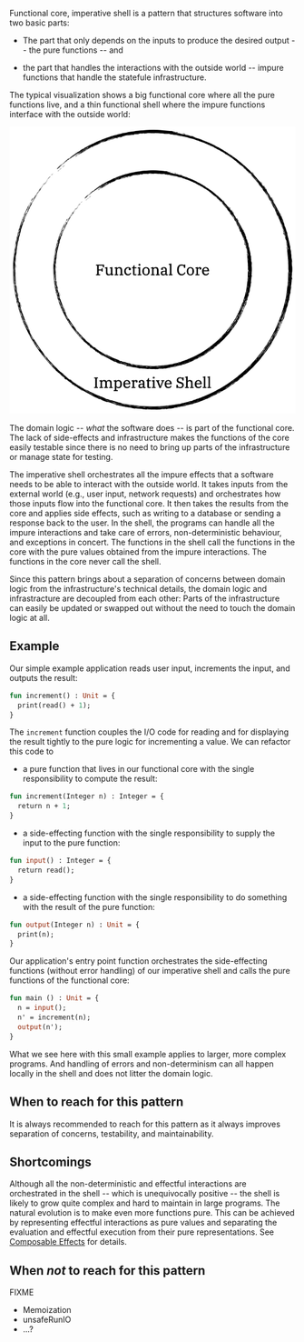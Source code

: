 Functional core, imperative shell is a pattern that structures software into two
basic parts:

- The part that only depends on the inputs to produce the
  desired output -- the pure functions -- and

- the part that handles the interactions with the outside world -- impure
  functions that handle the statefule infrastructure.

The typical visualization shows a big functional core where all the pure
functions live, and a thin functional shell where the impure functions interface
with the outside world:

![Functional core, imperative shell](functional_core_imperative_shell.png)

The domain logic -- *what* the software does -- is part of the functional core.
The lack of side-effects and infrastructure makes the functions of the core
easily testable since there is no need to bring up parts of the infrastructure
or manage state for testing.

The imperative shell orchestrates all the impure effects that a software needs
to be able to interact with the outside world.  It takes inputs from the
external world (e.g., user input, network requests) and orchestrates how those
inputs flow into the functional core. It then takes the results from the core
and applies side effects, such as writing to a database or sending a response
back to the user.  In the shell, the programs can handle all the impure
interactions and take care of errors, non-deterministic behaviour, and
exceptions in concert.  The functions in the shell call the functions in the
core with the pure values obtained from the impure interactions.  The functions
in the core never call the shell.

Since this pattern brings about a separation of concerns between domain logic
from the infrastructure's technical details, the domain logic and infrastracture
are decoupled from each other: Parts of the infrastructure can easily be updated
or swapped out without the need to touch the domain logic at all.

## Example

Our simple example application reads user input, increments the input, and
outputs the result:

```ocaml
fun increment() : Unit = {
  print(read() + 1);
}
```

The `increment` function couples the I/O code for reading and for displaying the
result tightly to the pure logic for incrementing a value.  We can refactor this
code to

- a pure function that lives in our functional core with the single
  responsibility to compute the result:

```ocaml
fun increment(Integer n) : Integer = {
  return n + 1;
}
```

- a side-effecting function with the single responsibility to supply the input
  to the pure function:

```ocaml
fun input() : Integer = {
  return read();
}
```

- a side-effecting function with the single responsibility to do something with
  the result of the pure function:

```ocaml
fun output(Integer n) : Unit = {
  print(n);
}
```

Our application's entry point function orchestrates the side-effecting functions
(without error handling) of our imperative shell and calls the pure functions of
the functional core:

```ocaml
fun main () : Unit = {
  n = input();
  n' = increment(n);
  output(n');
}
```

What we see here with this small example applies to larger, more complex
programs.  And handling of errors and non-determinism can all happen locally in
the shell and does not litter the domain logic.

## When to reach for this pattern

It is always recommended to reach for this pattern as it always improves
separation of concerns, testability, and maintainability.

## Shortcomings

Although all the non-deterministic and effectful interactions are orchestrated
in the shell -- which is unequivocally positive -- the shell is likely to grow
quite complex and hard to maintain in large programs.  The natural evolution is
to make even more functions pure.  This can be achieved by representing
effectful interactions as pure values and separating the evaluation and
effectful execution from their pure representations.  See [Composable
Effects](/composable_effects) for details.

## When _not_ to reach for this pattern

FIXME

- Memoization
- unsafeRunIO
- ...?
